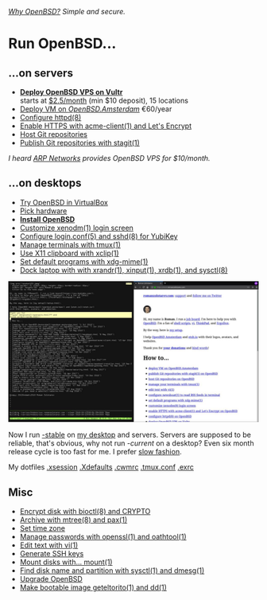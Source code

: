 _[Why OpenBSD?](why.html) Simple and secure._

# Run OpenBSD...

## ...on servers

- **[Deploy OpenBSD VPS on Vultr](/vultr.html)**<br>starts at [$2.5/month](https://www.vultr.com/pricing/?ref=7035749) (min $10 deposit), 15 locations
- [Deploy VM on  _OpenBSD.Amsterdam_](/openbsd.amsterdam.html) &euro;60/year
- [Configure httpd(8)](httpd.html)
- [Enable HTTPS with acme-client(1) and Let's Encrypt](acme-client.html)
- [Host Git repositories](/git.html)
- [Publish Git repositories with stagit(1)](/stagit.html)

_I heard [ARP Networks](https://arpnetworks.com/vps) provides OpenBSD
VPS for $10/month._

## ...on desktops

- [Try OpenBSD in VirtualBox](/virtualbox/openbsd.html)
- [Pick hardware](hardware.html)
- **[Install OpenBSD](install.html)**
- [Customize xenodm(1) login screen](xenodm.html)
- [Configure login.conf(5) and sshd(8) for YubiKey](yubikey.html)
- [Manage terminals with tmux(1)](/tmux.html)
- [Use X11 clipboard with xclip(1)](/xclip.html)
- [Set default programs with xdg-mime(1)](/xdg-mime.html)
- [Dock laptop with with xrandr(1), xinput(1), xrdb(1), and sysctl(8)](dock.html)

[![desktop](desktop.jpeg)](desktop.png)

Now I run [-stable](https://www.openbsd.org/stable.html) on [my
desktop](/setup.html) and servers. Servers are supposed to be
reliable, that's obvious, why not run _-current_ on a desktop? Even
six month release cycle is too fast for me. I prefer [slow
fashion](https://www.youtube.com/watch?v=Wiw3YcwGwrU).

My dotfiles
[.xsession](xsession)
[.Xdefaults](Xdefaults)
[.cwmrc](cwmrc)
[.tmux.conf](tmux.conf)
[.exrc](exrc)

## Misc

- [Encrypt disk with bioctl(8) and CRYPTO](bioctl-crypto.html)
- [Archive with mtree(8) and pax(1)](/arc.html)
- [Set time zone](timezone.html)
- [Manage passwords with openssl(1) and oathtool(1)](/pass.html)
- [Edit text with vi(1)](/vi.html)
- [Generate SSH keys](/ssh.html)
- [Mount disks with... mount(1)](mount.html)
- [Find disk name and partition with sysctl(1) and dmesg(1)](/openbsd/disk.html)
- [Upgrade OpenBSD](upgrade.html)
- [Make bootable image geteltorito(1) and dd(1)](geteltorito.html)
